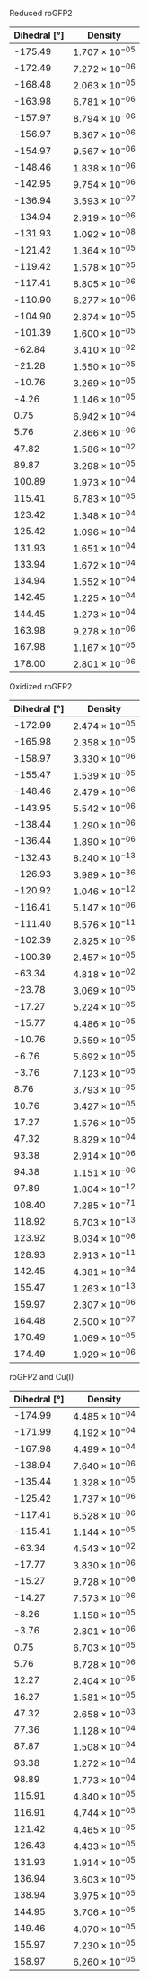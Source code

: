 Reduced roGFP2

| Dihedral [°] | Density |
|-----------|-----------|
| -175.49 | $1.707 \times 10^{-05}$ |
| -172.49 | $7.272 \times 10^{-06}$ |
| -168.48 | $2.063 \times 10^{-05}$ |
| -163.98 | $6.781 \times 10^{-06}$ |
| -157.97 | $8.794 \times 10^{-06}$ |
| -156.97 | $8.367 \times 10^{-06}$ |
| -154.97 | $9.567 \times 10^{-06}$ |
| -148.46 | $1.838 \times 10^{-06}$ |
| -142.95 | $9.754 \times 10^{-06}$ |
| -136.94 | $3.593 \times 10^{-07}$ |
| -134.94 | $2.919 \times 10^{-06}$ |
| -131.93 | $1.092 \times 10^{-08}$ |
| -121.42 | $1.364 \times 10^{-05}$ |
| -119.42 | $1.578 \times 10^{-05}$ |
| -117.41 | $8.805 \times 10^{-06}$ |
| -110.90 | $6.277 \times 10^{-06}$ |
| -104.90 | $2.874 \times 10^{-05}$ |
| -101.39 | $1.600 \times 10^{-05}$ |
| -62.84 | $3.410 \times 10^{-02}$ |
| -21.28 | $1.550 \times 10^{-05}$ |
| -10.76 | $3.269 \times 10^{-05}$ |
| -4.26 | $1.146 \times 10^{-05}$ |
| 0.75 | $6.942 \times 10^{-04}$ |
| 5.76 | $2.866 \times 10^{-06}$ |
| 47.82 | $1.586 \times 10^{-02}$ |
| 89.87 | $3.298 \times 10^{-05}$ |
| 100.89 | $1.973 \times 10^{-04}$ |
| 115.41 | $6.783 \times 10^{-05}$ |
| 123.42 | $1.348 \times 10^{-04}$ |
| 125.42 | $1.096 \times 10^{-04}$ |
| 131.93 | $1.651 \times 10^{-04}$ |
| 133.94 | $1.672 \times 10^{-04}$ |
| 134.94 | $1.552 \times 10^{-04}$ |
| 142.45 | $1.225 \times 10^{-04}$ |
| 144.45 | $1.273 \times 10^{-04}$ |
| 163.98 | $9.278 \times 10^{-06}$ |
| 167.98 | $1.167 \times 10^{-05}$ |
| 178.00 | $2.801 \times 10^{-06}$ |

Oxidized roGFP2

| Dihedral [°] | Density |
|-----------|-----------|
| -172.99 | $2.474 \times 10^{-05}$ |
| -165.98 | $2.358 \times 10^{-05}$ |
| -158.97 | $3.330 \times 10^{-06}$ |
| -155.47 | $1.539 \times 10^{-05}$ |
| -148.46 | $2.479 \times 10^{-06}$ |
| -143.95 | $5.542 \times 10^{-06}$ |
| -138.44 | $1.290 \times 10^{-06}$ |
| -136.44 | $1.890 \times 10^{-06}$ |
| -132.43 | $8.240 \times 10^{-13}$ |
| -126.93 | $3.989 \times 10^{-36}$ |
| -120.92 | $1.046 \times 10^{-12}$ |
| -116.41 | $5.147 \times 10^{-06}$ |
| -111.40 | $8.576 \times 10^{-11}$ |
| -102.39 | $2.825 \times 10^{-05}$ |
| -100.39 | $2.457 \times 10^{-05}$ |
| -63.34 | $4.818 \times 10^{-02}$ |
| -23.78 | $3.069 \times 10^{-05}$ |
| -17.27 | $5.224 \times 10^{-05}$ |
| -15.77 | $4.486 \times 10^{-05}$ |
| -10.76 | $9.559 \times 10^{-05}$ |
| -6.76 | $5.692 \times 10^{-05}$ |
| -3.76 | $7.123 \times 10^{-05}$ |
| 8.76 | $3.793 \times 10^{-05}$ |
| 10.76 | $3.427 \times 10^{-05}$ |
| 17.27 | $1.576 \times 10^{-05}$ |
| 47.32 | $8.829 \times 10^{-04}$ |
| 93.38 | $2.914 \times 10^{-06}$ |
| 94.38 | $1.151 \times 10^{-06}$ |
| 97.89 | $1.804 \times 10^{-12}$ |
| 108.40 | $7.285 \times 10^{-71}$ |
| 118.92 | $6.703 \times 10^{-13}$ |
| 123.92 | $8.034 \times 10^{-06}$ |
| 128.93 | $2.913 \times 10^{-11}$ |
| 142.45 | $4.381 \times 10^{-94}$ |
| 155.47 | $1.263 \times 10^{-13}$ |
| 159.97 | $2.307 \times 10^{-06}$ |
| 164.48 | $2.500 \times 10^{-07}$ |
| 170.49 | $1.069 \times 10^{-05}$ |
| 174.49 | $1.929 \times 10^{-06}$ |

roGFP2 and Cu(I)

| Dihedral [°] | Density |
|-----------|-----------|
| -174.99 | $4.485 \times 10^{-04}$ |
| -171.99 | $4.192 \times 10^{-04}$ |
| -167.98 | $4.499 \times 10^{-04}$ |
| -138.94 | $7.640 \times 10^{-06}$ |
| -135.44 | $1.328 \times 10^{-05}$ |
| -125.42 | $1.737 \times 10^{-06}$ |
| -117.41 | $6.528 \times 10^{-06}$ |
| -115.41 | $1.144 \times 10^{-05}$ |
| -63.34 | $4.543 \times 10^{-02}$ |
| -17.77 | $3.830 \times 10^{-06}$ |
| -15.27 | $9.728 \times 10^{-06}$ |
| -14.27 | $7.573 \times 10^{-06}$ |
| -8.26 | $1.158 \times 10^{-05}$ |
| -3.76 | $2.801 \times 10^{-06}$ |
| 0.75 | $6.703 \times 10^{-05}$ |
| 5.76 | $8.728 \times 10^{-06}$ |
| 12.27 | $2.404 \times 10^{-05}$ |
| 16.27 | $1.581 \times 10^{-05}$ |
| 47.32 | $2.658 \times 10^{-03}$ |
| 77.36 | $1.128 \times 10^{-04}$ |
| 87.87 | $1.508 \times 10^{-04}$ |
| 93.38 | $1.272 \times 10^{-04}$ |
| 98.89 | $1.773 \times 10^{-04}$ |
| 115.91 | $4.840 \times 10^{-05}$ |
| 116.91 | $4.744 \times 10^{-05}$ |
| 121.42 | $4.465 \times 10^{-05}$ |
| 126.43 | $4.433 \times 10^{-05}$ |
| 131.93 | $1.914 \times 10^{-05}$ |
| 136.94 | $3.603 \times 10^{-05}$ |
| 138.94 | $3.975 \times 10^{-05}$ |
| 144.95 | $3.706 \times 10^{-05}$ |
| 149.46 | $4.070 \times 10^{-05}$ |
| 155.97 | $7.230 \times 10^{-05}$ |
| 158.97 | $6.260 \times 10^{-05}$ |
